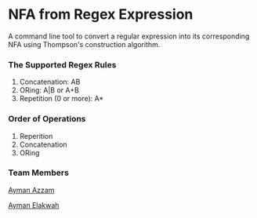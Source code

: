 # NFA from Regex Expression
A command line tool to convert a regular expression into its corresponding NFA using Thompson's construction algorithm.

### The Supported Regex Rules
1. Concatenation: AB
2. ORing: A|B or A+B
3. Repetition (0 or more): A*

### Order of Operations
1. Reperition
2. Concatenation
3. ORing

### Team Members
[Ayman Azzam](https://github.com/AymanAzzam)

[Ayman Elakwah](https://github.com/aymanElakwah)
